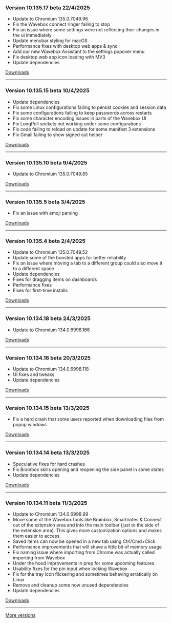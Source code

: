 <h3>Version 10.135.17 beta <span class="date">22/4/2025</span></h3>
<ul>
  <li>Update to Chromium 135.0.7049.96</li>
  <li>Fix the Wavebox connect ringer failing to stop</li>
  <li>Fix an issue where some settings were not reflecting their changes in the ui immediately</li>
  <li>Update menubar styling for macOS</li>
  <li>Performance fixes with desktop web apps & sync</li>
  <li>Add our new Wavebox Assistant to the settings popover menu</li>
  <li>Fix desktop web app icon loading with MV3</li>
  <li>Update dependencies</li>
</ul>

[Downloads](https://wavebox.io/download/release/10.135.17.3)

---

<h3>Version 10.135.15 beta <span class="date">10/4/2025</span></h3>
<ul>
  <li>Update dependencies</li>
  <li>Fix some Linux configurations failing to persist cookies and session data</li>
  <li>Fix some configurations failing to keep passwords across restarts</li>
  <li>Fix some character encoding issues in parts of the Wavebox UI</li>
  <li>Fix LongPoll sockets not working under some configurations</li>
  <li>Fix code failing to reload on update for some manifest 3 extensions</li>
  <li>Fix Gmail failing to show signed out helper</li>
</ul>

[Downloads](https://wavebox.io/download/release/10.135.15.3)

---

<h3>Version 10.135.10 beta <span class="date">9/4/2025</span></h3>
<ul>
  <li>Update to Chromium 135.0.7049.85</li>
</ul>

[Downloads](https://wavebox.io/download/release/10.135.10.3)

---

<h3>Version 10.135.5 beta <span class="date">3/4/2025</span></h3>
<ul>
  <li>Fix an issue with emoji parsing</li>
</ul>

[Downloads](https://wavebox.io/download/release/10.135.5.3)

---

<h3>Version 10.135.4 beta <span class="date">2/4/2025</span></h3>
<ul>
  <li>Update to Chromium 135.0.7049.52</li>
  <li>Update some of the boosted apps for better reliability</li>
  <li>Fix an issue where moving a tab to a different group could also move it to a different space</li>
  <li>Update dependencies</li>
  <li>Fixes for dragging items on dashboards</li>
  <li>Performance fixes</li>
  <li>Fixes for first-time installs</li>
</ul>

[Downloads](https://wavebox.io/download/release/10.135.4.3)

---

<h3>Version 10.134.18 beta <span class="date">24/3/2025</span></h3>
<ul>
  <li>Update to Chromium 134.0.6998.166</li>
</ul>

[Downloads](https://wavebox.io/download/release/10.134.18.3)

---

<h3>Version 10.134.16 beta <span class="date">20/3/2025</span></h3>
<ul>
  <li>Update to Chromium 134.0.6998.118</li>
  <li>UI fixes and tweaks</li>
  <li>Update dependencies</li>
</ul>

[Downloads](https://wavebox.io/download/release/10.134.16.3)

---

<h3>Version 10.134.15 beta <span class="date">13/3/2025</span></h3>
<ul>
  <li>Fix a hard crash that some users reported when downloading files from popup windows</li>
</ul>

[Downloads](https://wavebox.io/download/release/10.134.15.3)

---

<h3>Version 10.134.14 beta <span class="date">13/3/2025</span></h3>
<ul>
  <li>Speculative fixes for hard crashes</li>
  <li>Fix Brainbox skills opening and reopening the side panel in some states</li>
  <li>Update dependencies</li>
</ul>

[Downloads](https://wavebox.io/download/release/10.134.14.3)

---

<h3>Version 10.134.11 beta <span class="date">11/3/2025</span></h3>
<ul>
  <li>Update to Chromium 134.0.6998.89</li>
  <li>
    Move some of the Wavebox tools like Brainbox, Smartnotes & Connect out of
    the extension area and into the main toolbar (just to the side of the extension area).
    This gives more customization options and makes them easier to access.
  </li>
  <li>Saved items can now be opened in a new tab using Ctrl/Cmd+Click</li>
  <li>Performance improvements that will shave a little bit of memory usage</li>
  <li>Fix naming issue where importing from Chrome was actually called importing from Wavebox</li>
  <li>Under the hood improvements in prep for some upcoming features</li>
  <li>Usability fixes for the pin input when locking Wavebox</li>
  <li>Fix for the tray icon flickering and sometimes behaving erratically on Linux</li>
  <li>Remove and cleanup some now unused dependencies</li>
  <li>Update dependencies</li>
</ul>

[Downloads](https://wavebox.io/download/release/10.134.11.3)

---
[More versions](https://wavebox.io/changelog/beta/)